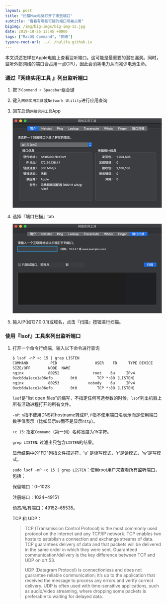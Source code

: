 ```yaml
---
layout: post
title: "扫描Mac电脑打开了哪些端口"
subtitle: "看看有哪些可疑的端口号被占用"
bigimg: /img/big-imgs/big-img-12.jpg
date: 2019-10-26 12:45 +0800
tags: ["MacOS Command", "网络"]
typora-root-url: ../../hulifa.github.io
---
```


本文讲述怎样在Apple电脑上查看监听端口。这可能是最重要的潜在漏洞。同时，监听外部网络的端口会占用一点CPU，因此会消耗电力从而减少电池生命。

### 通过『网络实用工具 』列出监听端口

1. 按下`Command + Spacebar`组合键

2. 键入`网络实用工具`或`Network Utility`进行应用查询

3. 回车启动`网络实用工具`App 

   ![image-20191028143458143](/img/post-imgs/network_utility.png)

4. 选择『端口扫描』tab

   ![image-20191028143458143](/img/post-imgs/network_utility_scan_port.png)

5. 输入IP(如127.0.0.1)或域名，点击『扫描』按钮进行扫描。

### 使用『lsof』工具来列出监听端口

1. 打开一个命令行终端，输入以下命令进行查询

   ```shell
   $ lsof -nP +c 15 | grep LISTEN
   COMMAND			PID					USER	FD	   TYPE	DEVICE					  SIZE/OFF		  NODE	NAME
   nginx           80252               root    6u     IPv4 0xcb6da1ece1a06efb        0t0         TCP *:80 (LISTEN)
   nginx           80253             nobody    6u     IPv4 0xcb6da1ece1a06efb        0t0         TCP *:80 (LISTEN)
   ```

   `lsof`是"list open files"的缩写，不指定任何可选参数的时候，`lsof`列出机器上所有活动进程打开的所有文件。

   `-nP`: `n`指不使用DNS将hostname转成IP, `P`指不使用端口名表示而是使用端口数字值表示（比如显示`80`而不是显示`http`）。

   `+c 15`: 指定`Command`（第一列）名称宽度为15字符。

   `grep LISTEN`: 过滤出只包含`LISTEN`的结果。

   显示结果中的"FD"列指文件描述符，'u' 是读写模式，'r'是读模式，'w'是写模式。

   `sudo lsof -nP +c 15 | grep LISTEN`：使用root用户来查看所有监听端口，包括：

   保留端口：0~1023

   注册端口：1024~49151

   动态/私有端口：49152~65535。

   TCP 和 UDP：

   >TCP (Transmission Control Protocol) is the most commonly used protocol on the Internet and any TCP/IP network. TCP enables two hosts to establish a connection and exchange streams of data. TCP guarantees delivery of data and that packets will be delivered in the same order in which they were sent. Guaranteed communication/delivery is the key difference between TCP and UDP on ort 53.
   >
   >UDP (Datagram Protocol) is connectionless and does not guarantee reliable communication; it’s up to the application that received the message to process any errors and verify correct delivery. UDP is often used with time-sensitive applications, such as audio/video streaming, where dropping some packets is preferable to waiting for delayed data.